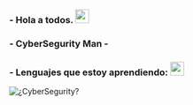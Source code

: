 ### - Hola a todos.  <img src="https://media.giphy.com/media/hvRJCLFzcasrR4ia7z/giphy.gif" width="25px">
### - CyberSegurity Man - 

### - Lenguajes que estoy aprendiendo: <img src="https://lh3.googleusercontent.com/proxy/eK_OyHe_p0nbYjwSgG9khudvES-JuOLh-amCpDzY_4Ij9U1HwVrD3W5_bMgip35yqdRc2Lyqj3FKXeS_FahSd8zhtPwPH--8R4Gi6EogESfRsIEG3Pp31qjO9l5ADA" width="25px">



![¿CyberSegurity?](https://blogvaronis2.wpengine.com/wp-content/uploads/2020/07/what-is-red-teaming-hero.png)







                



<!--
**zl1te/zl1te** is a ✨ _special_ ✨ repository because its `README.md` (this file) appears on your GitHub profile.

Here are some ideas to get you started:

- 🔭 I’m currently working on ...
- 🌱 I’m currently learning ...
- 👯 I’m looking to collaborate on ...
- 🤔 I’m looking for help with ...
- 💬 Ask me about ...
- 📫 How to reach me: ...
- 😄 Pronouns: ...
- ⚡ Fun fact: ...
-->
